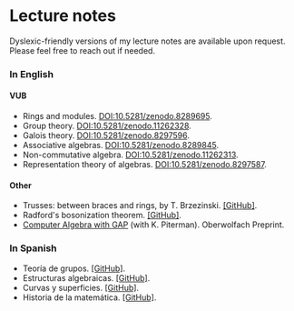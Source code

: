 # Lecture notes

Dyslexic-friendly versions of my lecture notes are available upon request. Please feel free to reach out if needed.

### In English

#### VUB
* Rings and modules. [DOI:10.5281/zenodo.8289695](https://zenodo.org/badge/latestdoi/401966965).
* Group theory. [DOI:10.5281/zenodo.11262328](https://zenodo.org/doi/10.5281/zenodo.11262327).
* Galois theory. [DOI:10.5281/zenodo.8297596](https://zenodo.org/badge/latestdoi/425450147).
* Associative algebras. [DOI:10.5281/zenodo.8289845](https://zenodo.org/badge/latestdoi/402196172).
* Non-commutative algebra. [DOI:10.5281/zenodo.11262313](https://zenodo.org/doi/10.5281/zenodo.11262312).
* Representation theory of algebras. [DOI:10.5281/zenodo.8297587](https://zenodo.org/badge/latestdoi/497315314).

#### Other

* Trusses: between braces and rings, by T. Brzezinski. [[GitHub]](https://github.com/vendramin/trusses).
* Radford's bosonization theorem. [[GitHub]](https://github.com/vendramin/radford).
* [Computer Algebra with GAP](https://publications.mfo.de/handle/mfo/4023) (with K. Piterman). Oberwolfach Preprint. 

### In Spanish

* Teoría de grupos. [[GitHub]](https://github.com/vendramin/grupos).
* Estructuras algebraicas. [[GitHub]](https://github.com/vendramin/estructuras).
* Curvas y superficies. [[GitHub]](https://github.com/vendramin/curvas).
* Historia de la matemática. [[GitHub]](https://github.com/vendramin/historia).

